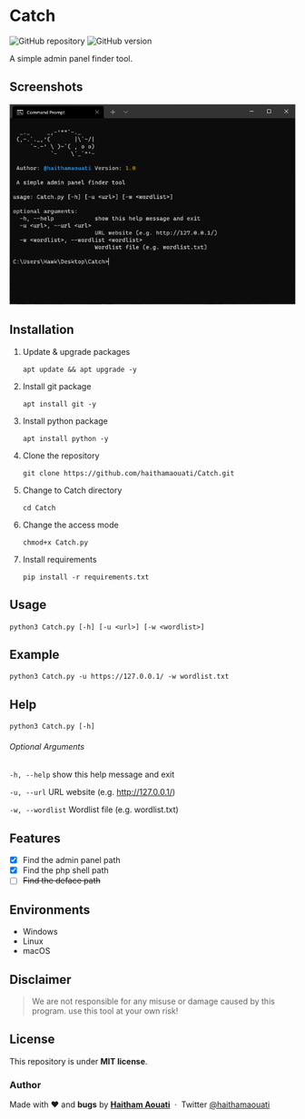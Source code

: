 # Catch

![GitHub repository](https://img.shields.io/badge/haithamaouati-Catch-blue?style=flat-square&logo=github)
![GitHub version](https://img.shields.io/badge/version-1.0-yellow?style=flat-square)

A simple admin panel finder tool.

## Screenshots

![Screenshot](https://raw.githubusercontent.com/haithamaouati/Catch/main/screenshot.PNG?raw=true "Optional Title")

## Installation

1. Update & upgrade packages
    ```
    apt update && apt upgrade -y
    ```
    
2. Install git package
    ```
    apt install git -y
    ```
    
3. Install python package
    ```
    apt install python -y
    ```
    
4. Clone the repository
    ```
    git clone https://github.com/haithamaouati/Catch.git
    ```
5. Change to Catch directory
    ```
    cd Catch
    ```
    
6. Change the access mode
    ```
    chmod+x Catch.py
    ```
    
7. Install requirements
    ```
    pip install -r requirements.txt
    ```
    
## Usage

    python3 Catch.py [-h] [-u <url>] [-w <wordlist>]
    
## Example

    python3 Catch.py -u https://127.0.0.1/ -w wordlist.txt

## Help

    python3 Catch.py [-h]
    
###### Optional Arguments
`-h, --help`
show this help message and exit

`-u, --url`
URL website (e.g. http://127.0.0.1/)

`-w, --wordlist`
Wordlist file (e.g. wordlist.txt)

## Features

   - [x] Find the admin panel path
   - [x] Find the php shell path
   - [ ] ~~Find the deface path~~

## Environments

* Windows
* Linux
* macOS

## Disclaimer

> We are not responsible for any misuse or damage caused by this program. use this tool at your own risk!

## License

This repository is under **MIT license**.

### Author

Made with ❤️ and **bugs** by [**Haitham Aouati**](https://www.facebook.com/haithamaouati1/)
&nbsp;&middot;&nbsp;
Twitter [@haithamaouati](https://twitter.com/haithamaouati)
